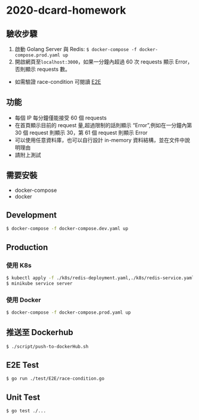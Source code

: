 # 2020-dcard-homework

## 驗收步驟

1. 啟動 Golang Server 與 Redis: `$ docker-compose -f docker-compose.prod.yaml up`
2. 開啟網頁至`localhost:3000`，如果一分鐘內超過 60 次 requests 顯示 Error，否則顯示 requests 數。

- 如需驗證 race-condition 可閱讀 [E2E](#e2e-test)

## 功能

- 每個 IP 每分鐘僅能接受 60 個 requests
- 在首頁顯示目前的 request 量,超過限制的話則顯示 “Error”,例如在一分鐘內第 30 個 request 則顯示 30，第 61 個 request 則顯示 Error
- 可以使用任意資料庫，也可以自行設計 in-memory 資料結構，並在文件中說明理由
- 請附上測試

## 需要安裝

- docker-compose
- docker

## Development

```bash
$ docker-compose -f docker-compose.dev.yaml up
```

## Production

### 使用 K8s

```bash
$ kubectl apply -f ./k8s/redis-deployment.yaml,./k8s/redis-service.yaml,./k8s/server-deployment.yaml,./k8s/server-service.yaml
$ minikube service server
```

### 使用 Docker

```bash
$ docker-compose -f docker-compose.prod.yaml up
```

## 推送至 Dockerhub

```bash
$ ./script/push-to-dockerHub.sh
```

## E2E Test

```bash
$ go run ./test/E2E/race-condition.go
```

## Unit Test

```bash
$ go test ./...
```
